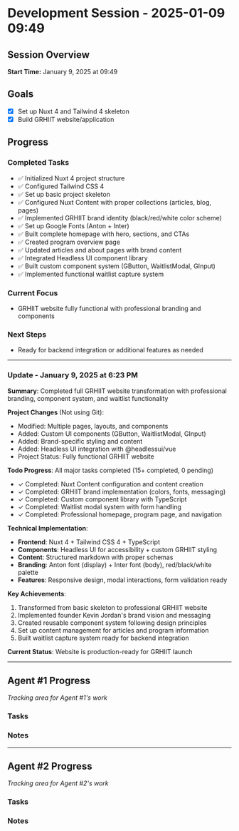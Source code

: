 # Development Session - 2025-01-09 09:49

## Session Overview
**Start Time:** January 9, 2025 at 09:49

## Goals
- [x] Set up Nuxt 4 and Tailwind 4 skeleton
- [x] Build GRHIIT website/application

## Progress

### Completed Tasks
- ✅ Initialized Nuxt 4 project structure
- ✅ Configured Tailwind CSS 4
- ✅ Set up basic project skeleton
- ✅ Configured Nuxt Content with proper collections (articles, blog, pages)
- ✅ Implemented GRHIIT brand identity (black/red/white color scheme)
- ✅ Set up Google Fonts (Anton + Inter)
- ✅ Built complete homepage with hero, sections, and CTAs
- ✅ Created program overview page
- ✅ Updated articles and about pages with brand content
- ✅ Integrated Headless UI component library
- ✅ Built custom component system (GButton, WaitlistModal, GInput)
- ✅ Implemented functional waitlist capture system

### Current Focus
- GRHIIT website fully functional with professional branding and components

### Next Steps
- Ready for backend integration or additional features as needed

---

### Update - January 9, 2025 at 6:23 PM

**Summary**: Completed full GRHIIT website transformation with professional branding, component system, and waitlist functionality

**Project Changes** (Not using Git):
- Modified: Multiple pages, layouts, and components
- Added: Custom UI components (GButton, WaitlistModal, GInput)
- Added: Brand-specific styling and content
- Added: Headless UI integration with @headlessui/vue
- Project Status: Fully functional GRHIIT website

**Todo Progress**: All major tasks completed (15+ completed, 0 pending)
- ✓ Completed: Nuxt Content configuration and content creation
- ✓ Completed: GRHIIT brand implementation (colors, fonts, messaging)
- ✓ Completed: Custom component library with TypeScript
- ✓ Completed: Waitlist modal system with form handling
- ✓ Completed: Professional homepage, program page, and navigation

**Technical Implementation**:
- **Frontend**: Nuxt 4 + Tailwind CSS 4 + TypeScript
- **Components**: Headless UI for accessibility + custom GRHIIT styling
- **Content**: Structured markdown with proper schemas
- **Branding**: Anton font (display) + Inter font (body), red/black/white palette
- **Features**: Responsive design, modal interactions, form validation ready

**Key Achievements**:
1. Transformed from basic skeleton to professional GRHIIT website
2. Implemented founder Kevin Jordan's brand vision and messaging
3. Created reusable component system following design principles
4. Set up content management for articles and program information
5. Built waitlist capture system ready for backend integration

**Current Status**: Website is production-ready for GRHIIT launch

---

## Agent #1 Progress
*Tracking area for Agent #1's work*

### Tasks

### Notes

---

## Agent #2 Progress
*Tracking area for Agent #2's work*

### Tasks

### Notes